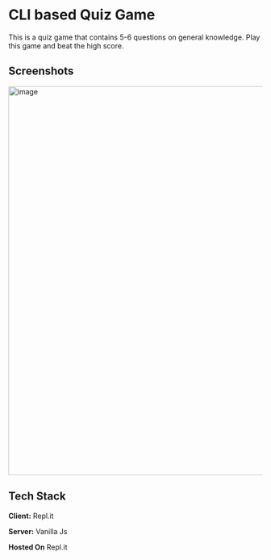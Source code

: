 
# CLI based Quiz Game 

This is a quiz game that contains 5-6 questions on general knowledge. Play this game and beat the high score. 


## Screenshots

<img width="771" alt="image" src="https://user-images.githubusercontent.com/114881862/209996407-a929b0d7-e5b3-4289-b64b-03c8d8c2a378.png">


## Tech Stack

**Client:** Repl.it

**Server:** Vanilla Js

**Hosted On** Repl.it

